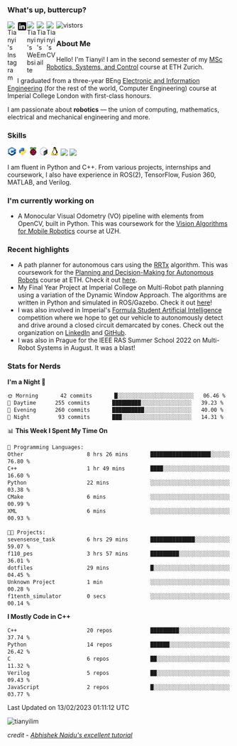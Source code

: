 ### What's up, buttercup?
<a href="https://www.instagram.com/stratosphere._/">
  <img align="left" alt="Tianyi's Instagram" width="22px" src="https://raw.githubusercontent.com/simple-icons/simple-icons/develop/icons/instagram.svg" />
</a>
<a href="https://www.linkedin.com/in/tianyilim/">
  <img align="left" alt="Tianyi's LinkedIn" width="22px" src="https://raw.githubusercontent.com/simple-icons/simple-icons/develop/icons/linkedin.svg" />
</a>
<a href="https://tianyilim.github.io/">
  <img align="left" alt="Tianyi's Website" width="22px" src="https://raw.githubusercontent.com/simple-icons/simple-icons/develop/icons/internetexplorer.svg" />
</a>
<a href="0.tianyi.lim@gmail.com">
  <img align="left" alt="Tianyi's Email" width="22px" src="https://raw.githubusercontent.com/simple-icons/simple-icons/develop/icons/gmail.svg" />
</a>
<a href="https://tianyilim.github.io/assets/TianyiLim_CV.pdf">
  <img align="left" alt="Tianyi's CV" width="22px" src="https://raw.githubusercontent.com/simple-icons/simple-icons/develop/icons/adobeacrobatreader.svg" />
</a>

![vistors](https://visitor-badge.glitch.me/badge?page_id=tianyilim.tianyilim)

### About Me
Hello! I'm Tianyi! I am in the second semester of my [MSc Robotics, Systems, and Control](https://master-robotics.ethz.ch/) course at ETH Zurich.

I graduated from a three-year BEng [Electronic and Information Engineering](https://www.imperial.ac.uk/electrical-engineering/study/undergraduate/electronic-and-information-engineering/) (for the rest of the world, Computer Engineering) course at Imperial College London with first-class honours.

I am passionate about **robotics** &mdash; the union of computing, mathematics, electrical and mechanical engineering and more.

### Skills
<code><img height="20" src="https://raw.githubusercontent.com/devicons/devicon/master/icons/cplusplus/cplusplus-original.svg"></code>
<code><img height="20" src="https://raw.githubusercontent.com/devicons/devicon/master/icons/python/python-original.svg"></code>
<code><img height="20" src="https://raw.githubusercontent.com/devicons/devicon/master/icons/raspberrypi/raspberrypi-original.svg"></code>
<code><img height="20" src="https://raw.githubusercontent.com/devicons/devicon/master/icons/bash/bash-original.svg"></code>
<code><img height="20" src="https://raw.githubusercontent.com/devicons/devicon/master/icons/linux/linux-original.svg"></code>
<code><img height="20" src="https://upload.wikimedia.org/wikipedia/commons/1/15/Robot_Operating_System_logo.svg"></code>
<code><img height="20" src="http://classic.gazebosim.org/assets/logos/gazebo_icon_pos-76b768ca51b0c24a5e5ddeb5a844baf3a3efc83e42affae355ed6ce9326707e4.svg"></code>

I am fluent in Python and C++. From various projects, internships and coursework, I also have experience in ROS(2), TensorFlow, Fusion 360, MATLAB, and Verilog.

### I'm currently working on
- A Monocular Visual Odometry (VO) pipeline with elements from OpenCV, built in Python. This was coursework for the [Vision Algorithms for Mobile Robotics](https://rpg.ifi.uzh.ch/teaching.html) course at UZH.

### Recent highlights
- A path planner for autonomous cars using the [RRTx](https://journals.sagepub.com/doi/abs/10.1177/0278364915594679) algorithm. This was coursework for the [Planning and Decision-Making for Autonomous Robots](https://idsc.ethz.ch/education/lectures/PDM4AR.html) course at ETH. Check it out [here](https://github.com/tianyilim/RRTx).
- My Final Year Project at Imperial College on Multi-Robot path planning using a variation of the Dynamic Window Approach. The algorithms are written in Python and simulated in ROS/Gazebo. Check it out [here](https://github.com/tianyilim/ic-fyp)!
- I was also involved in Imperial's [Formula Student Artificial Intelligence](https://www.imeche.org/events/formula-student/team-information/fs-ai) competition where we hope to get our vehicle to autonomously detect and drive around a closed circuit demarcated by cones. Check out the organization on [LinkedIn](https://www.linkedin.com/company/imperial-driverless/?trk=similar-pages) and [GitHub](https://github.com/Imperial-Driverless).
- I was also in Prague for the IEEE RAS Summer School 2022 on Multi-Robot Systems in August. It was a blast!

### Stats for Nerds
<!--START_SECTION:waka-->
**I'm a Night 🦉** 

```text
🌞 Morning       42 commits       █░░░░░░░░░░░░░░░░░░░░░░░░   06.46 % 
🌆 Daytime      255 commits       █████████░░░░░░░░░░░░░░░░   39.23 % 
🌃 Evening      260 commits       ██████████░░░░░░░░░░░░░░░   40.00 % 
🌙 Night         93 commits       ███░░░░░░░░░░░░░░░░░░░░░░   14.31 % 

```


📊 **This Week I Spent My Time On** 

```text
💬 Programming Languages: 
Other                    8 hrs 26 mins       ███████████████████░░░░░░   76.80 % 
C++                      1 hr 49 mins        ████░░░░░░░░░░░░░░░░░░░░░   16.60 % 
Python                   22 mins             ░░░░░░░░░░░░░░░░░░░░░░░░░   03.38 % 
CMake                    6 mins              ░░░░░░░░░░░░░░░░░░░░░░░░░   00.99 % 
XML                      6 mins              ░░░░░░░░░░░░░░░░░░░░░░░░░   00.93 % 

🐱‍💻 Projects: 
sevensense_task          6 hrs 29 mins       ██████████████░░░░░░░░░░░   59.07 % 
f110_pes                 3 hrs 57 mins       █████████░░░░░░░░░░░░░░░░   36.01 % 
dotfiles                 29 mins             █░░░░░░░░░░░░░░░░░░░░░░░░   04.45 % 
Unknown Project          1 min               ░░░░░░░░░░░░░░░░░░░░░░░░░   00.28 % 
f1tenth_simulator        0 secs              ░░░░░░░░░░░░░░░░░░░░░░░░░   00.14 % 

```

**I Mostly Code in C++** 

```text
C++                      20 repos            █████████░░░░░░░░░░░░░░░░   37.74 % 
Python                   14 repos            ██████░░░░░░░░░░░░░░░░░░░   26.42 % 
C                        6 repos             ██░░░░░░░░░░░░░░░░░░░░░░░   11.32 % 
Verilog                  5 repos             ██░░░░░░░░░░░░░░░░░░░░░░░   09.43 % 
JavaScript               2 repos             █░░░░░░░░░░░░░░░░░░░░░░░░   03.77 % 

```



 Last Updated on 13/02/2023 01:11:12 UTC
<!--END_SECTION:waka-->
<p align="left"> <img src="https://github-readme-stats.vercel.app/api?username=tianyilim&show_icons=true&theme=gotham" alt="tianyilim" />

*credit - [Abhishek Naidu's excellent tutorial](https://github.com/abhisheknaiidu)*
